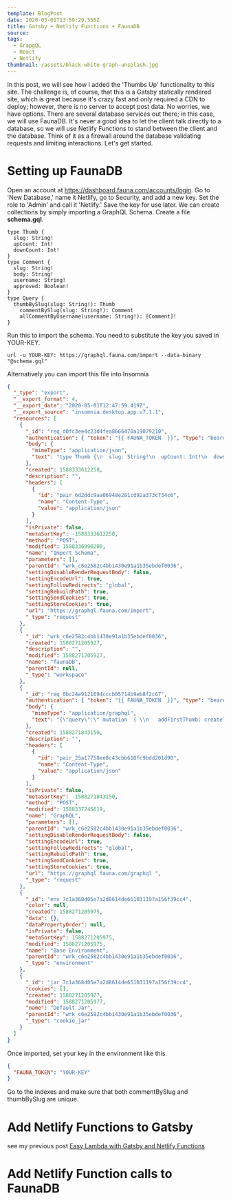 ```yaml
---
template: BlogPost
date: 2020-05-01T13:59:29.555Z
title: Gatsby + Netlify Functions + FaunaDB
source:
tags:
  - GrapgQL
  - React
  - Netlify
thumbnail: /assets/black-white-graph-unsplash.jpg
---
```


In this post, we will see how I added the 'Thumbs Up' functionality to this site. The challenge is, of course, that this is a Gatsby statically rendered site, which is great because it's crazy fast and only required a CDN to deploy; however, there is no server to accept post data. No worries, we have options. There are several database services out there; in this case, we will use FaunaDB. It's never a good idea to let the client talk directly to a database, so we will use Netlify Functions to stand between the client and the database. Think of it as a firewall around the database validating requests and limiting interactions. Let's get started.

# Setting up FaunaDB

Open an account at https://dashboard.fauna.com/accounts/login.
Go to 'New Database,' name it Netlify, go to Security, and add a new key. Set the role to 'Admin' and call it 'Netlify.' Save the key for use later. We can create collections by simply importing a GraphQL Schema. Create a file <b>schema.gql</b>.

```shell
type Thumb {
  slug: String!
  upCount: Int!
  downCount: Int!
}
type Comment {
  slug: String!
  body: String!
  username: String!
  approved: Boolean!
}
type Query {
  thumbBySlug(slug: String!): Thumb
    commentBySlug(slug: String!): Comment
    allCommentByUsername(username: String!): [Comment]!
}
```

Run this to import the schema. You need to substitute the key you saved in YOUR-KEY.

```shell
url -u YOUR-KEY: https://graphql.fauna.com/import --data-binary "@schema.gql"
```

Alternatively you can import this file into Insomnia

```json
{
  "_type": "export",
  "__export_format": 4,
  "__export_date": "2020-05-01T12:47:59.419Z",
  "__export_source": "insomnia.desktop.app:v7.1.1",
  "resources": [
    {
      "_id": "req_d0fc3ee4c23d4fea8666470a19079210",
      "authentication": { "token": "{{ FAUNA_TOKEN  }}", "type": "bearer" },
      "body": {
        "mimeType": "application/json",
        "text": "type Thumb {\n  slug: String!\n  upCount: Int!\n  downCount: Int!\n}\ntype Comment {\n  slug: String!\n  body: String!\n  username: String!\n  approved: Boolean!\n}\ntype Query {\n  thumbBySlug(slug: String!): Thumb\n\tcommentBySlug(slug: String!): Comment\n\tallCommentByUsername(username: String!): [Comment]!\n}"
      },
      "created": 1588333612258,
      "description": "",
      "headers": [
        {
          "id": "pair_6d2ddc9aa06948e281cd92a373c734c6",
          "name": "Content-Type",
          "value": "application/json"
        }
      ],
      "isPrivate": false,
      "metaSortKey": -1588333612258,
      "method": "POST",
      "modified": 1588336990200,
      "name": "Import Schema",
      "parameters": [],
      "parentId": "wrk_c6e2582c4bb1430e91a1b35ebdef0036",
      "settingDisableRenderRequestBody": false,
      "settingEncodeUrl": true,
      "settingFollowRedirects": "global",
      "settingRebuildPath": true,
      "settingSendCookies": true,
      "settingStoreCookies": true,
      "url": "https://graphql.fauna.com/import",
      "_type": "request"
    },
    {
      "_id": "wrk_c6e2582c4bb1430e91a1b35ebdef0036",
      "created": 1588271205927,
      "description": "",
      "modified": 1588271205927,
      "name": "faunaDB",
      "parentId": null,
      "_type": "workspace"
    },
    {
      "_id": "req_0bc24e9121694cccb05714b9eb8f2c67",
      "authentication": { "token": "{{ FAUNA_TOKEN  }}", "type": "bearer" },
      "body": {
        "mimeType": "application/graphql",
        "text": "{\"query\":\" mutation  { \\n   addFirstThumb: createThumb(data: {slug: \\\"Sample 1\\\", upCount: 1}) {\\n    slug\\n    downCount\\n    upCount\\n    _id\\n  }\\n  addSecondThumb: createThumb(data: {slug: \\\"Sample 2\\\"}) {\\n    slug\\n    downCount\\n    upCount\\n    _id\\n  }\\n}\"}"
      },
      "created": 1588271843150,
      "description": "",
      "headers": [
        {
          "id": "pair_25a17758ee8c43cbb610fc9bdd201d90",
          "name": "Content-Type",
          "value": "application/json"
        }
      ],
      "isPrivate": false,
      "metaSortKey": -1588271843150,
      "method": "POST",
      "modified": 1588337245619,
      "name": "GraphQL",
      "parameters": [],
      "parentId": "wrk_c6e2582c4bb1430e91a1b35ebdef0036",
      "settingDisableRenderRequestBody": false,
      "settingEncodeUrl": true,
      "settingFollowRedirects": "global",
      "settingRebuildPath": true,
      "settingSendCookies": true,
      "settingStoreCookies": true,
      "url": "https://graphql.fauna.com/graphql ",
      "_type": "request"
    },
    {
      "_id": "env_7c1a368d05e7a2d8614de651031197a156f39cc4",
      "color": null,
      "created": 1588271205975,
      "data": {},
      "dataPropertyOrder": null,
      "isPrivate": false,
      "metaSortKey": 1588271205975,
      "modified": 1588271205975,
      "name": "Base Environment",
      "parentId": "wrk_c6e2582c4bb1430e91a1b35ebdef0036",
      "_type": "environment"
    },
    {
      "_id": "jar_7c1a368d05e7a2d8614de651031197a156f39cc4",
      "cookies": [],
      "created": 1588271205977,
      "modified": 1588271205977,
      "name": "Default Jar",
      "parentId": "wrk_c6e2582c4bb1430e91a1b35ebdef0036",
      "_type": "cookie_jar"
    }
  ]
}
```

Once imported, set your key in the environment like this.

```json
{
  "FAUNA_TOKEN": "YOUR-KEY"
}
```

Go to the indexes and make sure that both commentBySlug and thumbBySlug are unique.

# Add Netlify Functions to Gatsby

see my previous post [Easy Lambda with Gatsby and Netlify Functions](/post/2020-04-07-easy-lambda-with-gatsby-and-netlify-functions/)

# Add Netlify Function calls to FaunaDB
